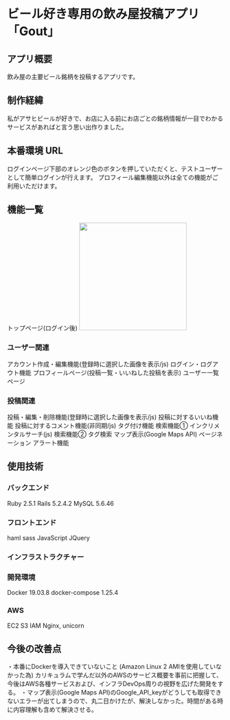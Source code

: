 # ビール好き専用の飲み屋投稿アプリ 「Gout」

## アプリ概要
  飲み屋の主要ビール銘柄を投稿するアプリです。

## 制作経緯
  私がアサヒビールが好きで、お店に入る前にお店ごとの銘柄情報が一目でわかるサービスがあればと言う思い出作りました。

## 本番環境 URL

  ログインページ下部のオレンジ色のボタンを押していただくと、テストユーザーとして簡単ログインが行えます。
  プロフィール編集機能以外は全ての機能がご利用いただけます。
## 機能一覧
トップページ(ログイン後)
<img src="https://github.com/kishidashota/gout/blob/master/rea1.png" width="250px">

### ユーザー関連
  アカウント作成・編集機能(登録時に選択した画像を表示/js)
  ログイン・ログアウト機能
  プロフィールページ(投稿一覧・いいねした投稿を表示)
  ユーザー一覧ページ
### 投稿関連
  投稿・編集・削除機能(登録時に選択した画像を表示/js)
  投稿に対するいいね機能
  投稿に対するコメント機能(非同期/js)
  タグ付け機能
  検索機能① インクリメンタルサーチ(js)
  検索機能② タグ検索
  マップ表示(Google Maps API)
  ページネーション 
  アラート機能

## 使用技術
### バックエンド
 Ruby 2.5.1
 Rails 5.2.4.2
 MySQL 5.6.46
### フロントエンド
  haml
  sass
  JavaScript
  JQuery
### インフラストラクチャー
### 開発環境
Docker 19.03.8
docker-compose  1.25.4
### AWS
EC2
S3
IAM
Nginx, unicorn

## 今後の改善点
・本番にDockerを導入できていないこと (Amazon Linux 2 AMIを使用していなかった為)
  カリキュラムで学んだ以外のAWSのサービス概要を事前に把握して、今後はAWS各種サービスおよび、インフラDevOps周りの視野を広げた開発をする。
・マップ表示(Google Maps API)のGoogle_API_keyがどうしても取得できないエラーが出てしまうので、丸二日かけたが、解決しなかった。時間がある時に内容理解も含めて解決させる。
